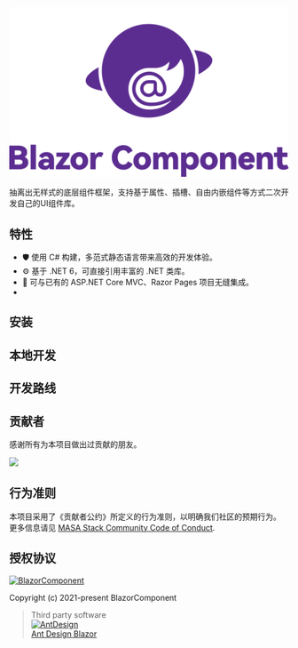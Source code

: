 <img src="docs/logo-v.png" alt="logo" style="zoom:50%;" />

<!-- 已基本完成重构
> 早期借鉴于 [ant-design-blazor](https://github.com/ant-design-blazor/ant-design-blazor) 的组件库部分核心功能。 
-->

抽离出无样式的底层组件框架，支持基于属性、插槽、自由内嵌组件等方式二次开发自己的UI组件库。



## 特性

- 🛡 使用 C# 构建，多范式静态语言带来高效的开发体验。
- ⚙️ 基于 .NET 6，可直接引用丰富的 .NET 类库。
- 🎁 可与已有的 ASP.NET Core MVC、Razor Pages 项目无缝集成。
- 

## 安装


## 本地开发


## 开发路线


## 贡献者

感谢所有为本项目做出过贡献的朋友。

<a href="https://github.com/blazorcomponent/blazorcomponent/graphs/contributors"> 
    <img src="https://contrib.rocks/image?repo=blazorcomponent/blazorcomponent" /> 
</a>

## 行为准则

本项目采用了《贡献者公约》所定义的行为准则，以明确我们社区的预期行为。
更多信息请见 [MASA Stack Community Code of Conduct](https://github.com/masastack/community/blob/main/CODE-OF-CONDUCT.md).

## 授权协议

[![BlazorComponent](https://img.shields.io/badge/License-MIT-blue?style=flat-square)](https://github.com/BlazorComponent/BlazorComponent/blob/master/LICENSE)

Copyright (c) 2021-present BlazorComponent

> Third party software  
  [![AntDesign](https://img.shields.io/badge/License-MIT-blue?style=flat-square)](https://github.com/ant-design-blazor/ant-design-blazor/blob/master/LICENSE)  
  [Ant Design Blazor](https://github.com/ant-design-blazor/ant-design-blazor.git)

